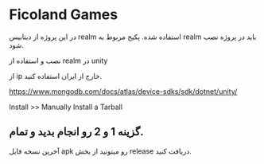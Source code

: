 # Ficoland Games
در این پروژه از دیتابیس realm استفاده شده. پکیج مربوط به realm باید در پروژه نصب شود.
 
نصب و استفاده از realm در unity

از ip خارج از ایران استفاده کنید.

https://www.mongodb.com/docs/atlas/device-sdks/sdk/dotnet/unity/

Install >> Manually Install a Tarball

گزینه 1 و 2 رو انجام بدید و تمام.
------------------------------------------
آخرین نسخه فایل apk رو میتونید از بخش release دریافت کنید.
